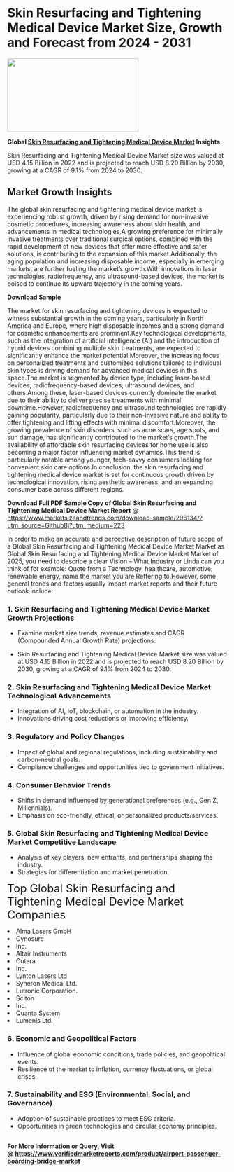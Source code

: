 <H1>Skin Resurfacing and Tightening Medical Device Market Size, Growth and Forecast from 2024 - 2031</H1><img class="aligncenter size-medium wp-image-584254" src="https://thirdeyenews.in/wp-content/uploads/2024/09/Global-Market-Research-300x168.jpeg" alt="" width="300" height="168" /><p><strong>Global&nbsp;<a href="https://www.marketsizeandtrends.com/download-sample/296134/?utm_source=Github8j?utm_medium=223">Skin Resurfacing and Tightening Medical Device Market</a> Insights</strong></p><p>Skin Resurfacing and Tightening Medical Device Market size was valued at USD 4.15 Billion in 2022 and is projected to reach USD 8.20 Billion by 2030, growing at a CAGR of 9.1% from 2024 to 2030.</p><p><h2>Market Growth Insights</h2> <p>The global skin resurfacing and tightening medical device market is experiencing robust growth, driven by rising demand for non-invasive cosmetic procedures, increasing awareness about skin health, and advancements in medical technologies.A growing preference for minimally invasive treatments over traditional surgical options, combined with the rapid development of new devices that offer more effective and safer solutions, is contributing to the expansion of this market.Additionally, the aging population and increasing disposable income, especially in emerging markets, are further fueling the market’s growth.With innovations in laser technologies, radiofrequency, and ultrasound-based devices, the market is poised to continue its upward trajectory in the coming years.</p> <p><strong>Download Sample</strong></p> <p>The market for skin resurfacing and tightening devices is expected to witness substantial growth in the coming years, particularly in North America and Europe, where high disposable incomes and a strong demand for cosmetic enhancements are prominent.Key technological developments, such as the integration of artificial intelligence (AI) and the introduction of hybrid devices combining multiple skin treatments, are expected to significantly enhance the market potential.Moreover, the increasing focus on personalized treatments and customized solutions tailored to individual skin types is driving demand for advanced medical devices in this space.The market is segmented by device type, including laser-based devices, radiofrequency-based devices, ultrasound devices, and others.Among these, laser-based devices currently dominate the market due to their ability to deliver precise treatments with minimal downtime.However, radiofrequency and ultrasound technologies are rapidly gaining popularity, particularly due to their non-invasive nature and ability to offer tightening and lifting effects with minimal discomfort.Moreover, the growing prevalence of skin disorders, such as acne scars, age spots, and sun damage, has significantly contributed to the market’s growth.The availability of affordable skin resurfacing devices for home use is also becoming a major factor influencing market dynamics.This trend is particularly notable among younger, tech-savvy consumers looking for convenient skin care options.In conclusion, the skin resurfacing and tightening medical device market is set for continuous growth driven by technological innovation, rising aesthetic awareness, and an expanding consumer base across different regions.</p> <p><span class=""><strong>Download Full PDF Sample Copy of Global Skin Resurfacing and Tightening Medical Device Market Report</strong> @ <a href="https://www.marketsizeandtrends.com/download-sample/296134/?utm_source=Github8j?utm_medium=223" target="_blank">https://www.marketsizeandtrends.com/download-sample/296134/?utm_source=Github8j?utm_medium=223</a></span></p><p>In order to make an accurate and perceptive description of future scope of a Global&nbsp;Skin Resurfacing and Tightening Medical Device Market Market as Global&nbsp;Skin Resurfacing and Tightening Medical Device Market Market of 2025, you need to describe a clear Vision &ndash; What Industry or Linda can you think of for example: Quote from a Technology, healthcare, automotive, renewable energy, name the market you are Reffering to.However, some general trends and factors usually impact market reports and their future outlook include:</p><h3>1.&nbsp;<strong>Skin Resurfacing and Tightening Medical Device Market Growth Projections</strong></h3><ul><li>Examine market size trends, revenue estimates and CAGR (Compounded Annual Growth Rate) projections.</li><li><p>Skin Resurfacing and Tightening Medical Device Market size was valued at USD 4.15 Billion in 2022 and is projected to reach USD 8.20 Billion by 2030, growing at a CAGR of 9.1% from 2024 to 2030.</p></li></ul><h3>2.&nbsp;<strong>Skin Resurfacing and Tightening Medical Device Market Technological Advancements</strong></h3><ul><li>Integration of AI, IoT, blockchain, or automation in the industry.</li><li>Innovations driving cost reductions or improving efficiency.</li></ul><h3>3.&nbsp;<strong>Regulatory and Policy Changes</strong></h3><ul><li>Impact of global and regional regulations, including sustainability and carbon-neutral goals.</li><li>Compliance challenges and opportunities tied to government initiatives.</li></ul><h3>4.&nbsp;<strong>Consumer Behavior Trends</strong></h3><ul><li>Shifts in demand influenced by generational preferences (e.g., Gen Z, Millennials).</li><li>Emphasis on eco-friendly, ethical, or personalized products/services.</li></ul><h3>5.&nbsp;<strong>Global Skin Resurfacing and Tightening Medical Device Market Competitive Landscape</strong></h3><ul><li>Analysis of key players, new entrants, and partnerships shaping the industry.</li><li>Strategies for differentiation and market penetration.</li></ul><p data-pm-slice="1 1 []"><span style="color: inherit; font-family: inherit; font-size: 25px;">Top Global Skin Resurfacing and Tightening Medical Device Market Companies</span></p><div class="" data-test-id=""><p><li>Alma Lasers GmbH</li><li> Cynosure</li><li> Inc.</li><li> Altair Instruments</li><li> Cutera</li><li> Inc.</li><li> Lynton Lasers Ltd</li><li> Syneron Medical Ltd.</li><li> Lutronic Corporation.</li><li> Sciton</li><li> Inc.</li><li> Quanta System</li><li> Lumenis Ltd.</li></p></div><h3>6.&nbsp;<strong>Economic and Geopolitical Factors</strong></h3><ul><li>Influence of global economic conditions, trade policies, and geopolitical events.</li><li>Resilience of the market to inflation, currency fluctuations, or global crises.</li></ul><h3>7.&nbsp;<strong>Sustainability and ESG (Environmental, Social, and Governance)</strong></h3><ul><li>Adoption of sustainable practices to meet ESG criteria.</li><li>Opportunities in green technologies and circular economy principles.</li></ul><h2><strong style="font-size: 14px;">For More Information or Query, Visit @&nbsp;</strong><a style="background-color: #ffffff; font-size: 14px;" href="https://www.marketsizeandtrends.com/report/skin-resurfacing-and-tightening-medical-device-market/" target="_blank">https://www.verifiedmarketreports.com/product/airport-passenger-boarding-bridge-market</a></h2>